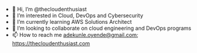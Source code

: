 - 👋 Hi, I’m @thecloudenthusiast
- 👀 I’m interested in Cloud, DevOps and Cybersecurity
- 🌱 I’m currently learning AWS Solutions Architect
- 💞️ I’m looking to collaborate on cloud engineering and DevOps programs
- 📫 How to reach me adekunle.oyende@gmail.com; https://thecloudenthusiast.com

<!---
thecloudenthusiast/thecloudenthusiast is a ✨ special ✨ repository because its `README.md` (this file) appears on your GitHub profile.
You can click the Preview link to take a look at your changes.
--->
